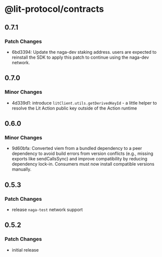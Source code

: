# @lit-protocol/contracts

## 0.7.1

### Patch Changes

- 6bd3394: Update the naga-dev staking address. users are expected to reinstall the SDK to apply this patch to continue using the naga-dev network.

## 0.7.0

### Minor Changes

- 4d339d1: introduce `litClient.utils.getDerivedKeyId` - a little helper to resolve the Lit Action public key outside of the Action runtime

## 0.6.0

### Minor Changes

- 9d60bfa: Converted viem from a bundled dependency to a peer dependency to avoid build errors from version conflicts (e.g., missing exports like sendCallsSync) and improve compatibility by reducing dependency lock-in. Consumers must now install compatible versions manually.

## 0.5.3

### Patch Changes

- release `naga-test` network support

## 0.5.2

### Patch Changes

- initial release
